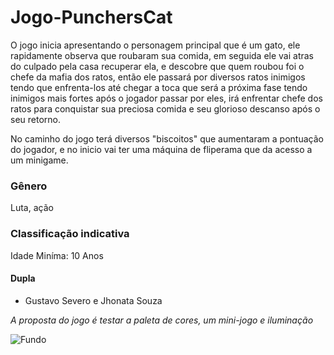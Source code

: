 # Jogo-PunchersCat


O jogo inicia apresentando o personagem principal que é um gato, ele rapidamente observa que roubaram sua comida, em seguida ele vai atras do culpado pela casa recuperar ela, e 
descobre que quem roubou foi o chefe da mafia dos ratos, então ele passará por diversos ratos inimigos tendo que enfrenta-los até chegar a toca que será a próxima fase tendo inimigos mais fortes
após o jogador passar por eles, irá enfrentar chefe dos ratos para conquistar sua preciosa comida e seu glorioso descanso após o seu retorno.

No caminho do jogo terá diversos "biscoitos" que aumentaram a pontuação do jogador, e no inicio vai ter uma máquina de fliperama que da acesso a um minigame.

### Gênero
 Luta, ação

### Classificação indicativa
Idade Miníma: 10 Anos

#### Dupla 
- Gustavo Severo e Jhonata Souza 


*A proposta do jogo é testar a paleta
de cores, um mini-jogo e iluminação*

<br1>

![Fundo](https://github.com/Jhonata-souza/PunchersCat/assets/101649107/d3c81ecf-8d83-4141-accb-5564eb94e71f)
